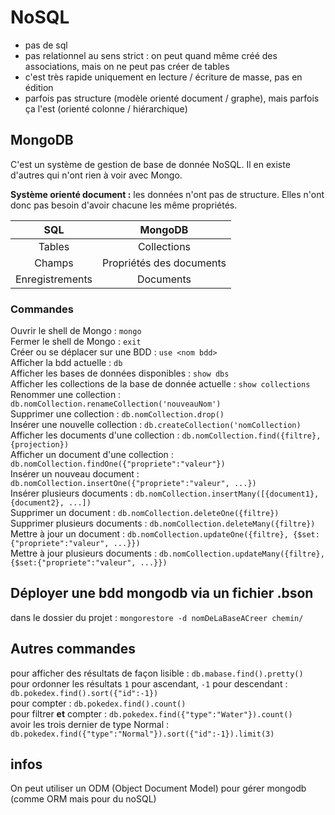 # NoSQL

- pas de sql
- pas relationnel au sens strict : on peut quand même créé des associations, mais on ne peut pas créer de tables
- c'est très rapide uniquement en lecture / écriture de masse, pas en édition
- parfois pas structure (modèle orienté document / graphe), mais parfois ça l'est (orienté colonne / hiérarchique)

## MongoDB

C'est un système de gestion de base de donnée NoSQL. Il en existe d'autres qui n'ont rien à voir avec Mongo.

**Système orienté document :** les données n'ont pas de structure. Elles n'ont donc pas besoin d'avoir chacune les même propriétés.

|SQL|MongoDB|
|:---:|:---:|
|Tables|Collections|
|Champs|Propriétés des documents|
|Enregistrements|Documents|

### Commandes 

Ouvrir le shell de Mongo : `mongo`  
Fermer le shell de Mongo : `exit`  
Créer ou se déplacer sur une BDD : `use <nom bdd>`  
Afficher la bdd actuelle : `db`  
Afficher les bases de données disponibles : `show dbs`  
Afficher les collections de la base de donnée actuelle : `show collections`  
Renommer une collection : `db.nomCollection.renameCollection('nouveauNom')`  
Supprimer une collection : `db.nomCollection.drop()`  
Insérer une nouvelle collection : `db.createCollection('nomCollection)`  
Afficher les documents d'une collection : `db.nomCollection.find({filtre}, {projection})`  
Afficher un document d'une collection : `db.nomCollection.findOne({"propriete":"valeur"})`  
Insérer un nouveau document : `db.nomCollection.insertOne({"propriete":"valeur", ...})`  
Insérer plusieurs documents : `db.nomCollection.insertMany([{document1}, {document2}, ...])`  
Supprimer un document : `db.nomCollection.deleteOne({filtre})`  
Supprimer plusieurs documents : `db.nomCollection.deleteMany({filtre})`  
Mettre à jour un document : `db.nomCollection.updateOne({filtre}, {$set:{"propriete":"valeur", ...}})`  
Mettre à jour plusieurs documents : `db.nomCollection.updateMany({filtre}, {$set:{"propriete":"valeur", ...}})`

## Déployer une bdd mongodb via un fichier .bson

dans le dossier du projet : `mongorestore -d nomDeLaBaseACreer chemin/`  

## Autres commandes

pour afficher des résultats de façon lisible : `db.mabase.find().pretty()`  
pour ordonner les résultats `1` pour ascendant, `-1` pour descendant : `db.pokedex.find().sort({"id":-1})`  
pour compter : `db.pokedex.find().count()`  
pour filtrer **et** compter : `db.pokedex.find({"type":"Water"}).count()`  
avoir les trois dernier de type Normal : `db.pokedex.find({"type":"Normal"}).sort({"id":-1}).limit(3)`

## infos

On peut utiliser un ODM (Object Document Model) pour gérer mongodb (comme ORM mais pour du noSQL)